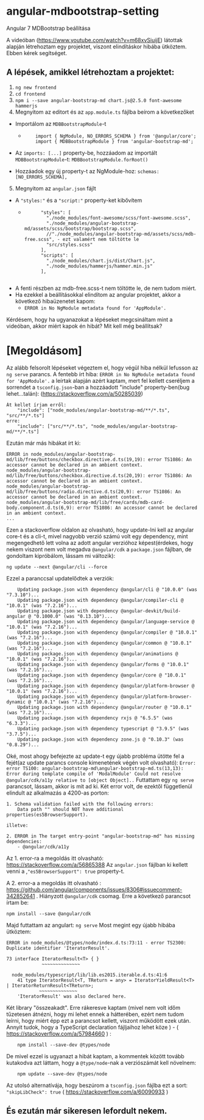 # angular-mdbootstrap-setting
Angular 7 MDBootstrap beállítása

A videóban (https://www.youtube.com/watch?v=m68xvSiuijE) látottak alapján létrehoztam egy projektet, viszont elindításkor hibába ütköztem. Ebben kérek segítséget.

## A lépések, amikkel létrehoztam a projektet:
1. `ng new frontend`
2. `cd frontend`
3. `npm i --save angular-bootstrap-md chart.js@2.5.0 font-awesome hammerjs`
4. Megnyitom az editort és az `app.module.ts` fájlba beírom a következőket
  - Importálom az `MDBBootstrapModule`-t
  
    - ``` 
          import { NgModule, NO_ERRORS_SCHEMA } from '@angular/core';
          import { MDBBootstrapModule } from 'angular-bootstrap-md'; 
      ```
  - Az `imports: [...]` property-be, hozzáadom az importált `MDBBootstrapModule`-t: ``` MDBBootstrapModule.forRoot() ```
  - Hozzáadok egy új property-t az NgModule-hoz: ``` schemas: [NO_ERRORS_SCHEMA], ```
5. Megnyitom az `angular.json` fájlt
  - A `"styles:"` és a `"script:"` property-ket kibővítem
    - ```
            "styles": [
              "./node_modules/font-awesome/scss/font-awesome.scss",
              "./node_modules/angular-bootstrap-md/assets/scss/bootstrap/bootstrap.scss",
              //"./node_modules/angular-bootstrap-md/assets/scss/mdb-free.scss", - ezt valamért nem töltötte le
              "src/styles.scss"
            ],
            "scripts": [
              "./node_modules/chart.js/dist/Chart.js",
              "./node_modules/hammerjs/hammer.min.js"
            ],
    ```
  - A fenti részben az mdb-free.scss-t nem töltötte le, de nem tudom miért.
- Ha ezekkel a beállításokkal elindítom az angular projektet, akkor a következő hibaüzenetet kapom:
    - `ERROR in No NgModule metadata found for 'AppModule'.`

Kérdésem, hogy ha ugyanazokat a lépéseket megcsináltam mint a videóban, akkor miért kapok én hibát? Mit kell még beállítsak?

# [Megoldásom]
Az alább felsorolt lépéseket végeztem el, hogy végül hiba nélkül lefusson az `ng serve` parancs.
A fentebb írt hiba: `ERROR in No NgModule metadata found for 'AppModule'.` a leírtak alapján azért kaptam, mert fel kellett cseréljem a sorrendet a `tsconfig.json`-ban a hozzáadott "include" property-ben(bug lehet...talán): (https://stackoverflow.com/a/50285039)
```
Át kellet írjam erről:
    "include": ["node_modules/angular-bootstrap-md/**/*.ts", "src/**/*.ts"]
erre:
    "include": ["src/**/*.ts", "node_modules/angular-bootstrap-md/**/*.ts"]
```

Ezután már más hibákat írt ki:
```
ERROR in node_modules/angular-bootstrap-md/lib/free/buttons/checkbox.directive.d.ts(19,19): error TS1086: An accessor cannot be declared in an ambient context.
node_modules/angular-bootstrap-md/lib/free/buttons/checkbox.directive.d.ts(20,19): error TS1086: An accessor cannot be declared in an ambient context.
node_modules/angular-bootstrap-md/lib/free/buttons/radio.directive.d.ts(20,9): error TS1086: An accessor cannot be declared in an ambient context.
node_modules/angular-bootstrap-md/lib/free/cards/mdb-card-body.component.d.ts(6,9): error TS1086: An accessor cannot be declared in an ambient context.
...
```

Ezen a stackoverflow oldalon az olvasható, hogy update-lni kell az angular core-t és a cli-t, mivel nagyobb verzió számú volt egy dependency, mint megengedhető lett volna az adott angular verzióhoz képest(érdekes, hogy nekem viszont nem volt megadva `@angular/cdk` a `package.json` fájlban, de gondoltam kipróbálom, lássam mi változik):
```
ng update --next @angular/cli --force
```
Ezzel a paranccsal updatelődtek a verziók:
```
    Updating package.json with dependency @angular/cli @ "10.0.0" (was "7.3.10")...
    Updating package.json with dependency @angular/compiler-cli @ "10.0.1" (was "7.2.16")...
    Updating package.json with dependency @angular-devkit/build-angular @ "0.1000.0" (was "0.13.10")...
    Updating package.json with dependency @angular/language-service @ "10.0.1" (was "7.2.16")...
    Updating package.json with dependency @angular/compiler @ "10.0.1" (was "7.2.16")...
    Updating package.json with dependency @angular/common @ "10.0.1" (was "7.2.16")...
    Updating package.json with dependency @angular/animations @ "10.0.1" (was "7.2.16")...
    Updating package.json with dependency @angular/forms @ "10.0.1" (was "7.2.16")...
    Updating package.json with dependency @angular/core @ "10.0.1" (was "7.2.16")...
    Updating package.json with dependency @angular/platform-browser @ "10.0.1" (was "7.2.16")...
    Updating package.json with dependency @angular/platform-browser-dynamic @ "10.0.1" (was "7.2.16")...
    Updating package.json with dependency @angular/router @ "10.0.1" (was "7.2.16")...
    Updating package.json with dependency rxjs @ "6.5.5" (was "6.3.3")...
    Updating package.json with dependency typescript @ "3.9.5" (was "3.7.5")...
    Updating package.json with dependency zone.js @ "0.10.3" (was "0.8.29")...
```
Oké, most ahogy befejezte az update-t egy újabb probléma ütötte fel a fejét(az update parancs console kimenetének végén volt olvasható):
`Error: error TS100: angular-bootstrap-md\angular-bootstrap-md.ts(13,13): Error during template compile of 'ModalModule'
              Could not resolve @angular/cdk/a11y relative to [object Object]..`
Futtattam egy `ng serve` parancsot, lássam, akkor is mit ad ki. Két error volt, de ezektől függetlenül elindult az alkalmazás a 4200-as porton:

```
1. Schema validation failed with the following errors:
    Data path "" should NOT have additional properties(es5BrowserSupport).
  
illetve:  
  
2. ERROR in The target entry-point "angular-bootstrap-md" has missing dependencies:
    - @angular/cdk/a11y
```

Az 1. error-ra a megoldás itt olvasható: https://stackoverflow.com/a/56865388 Az `angular.json` fájlban ki kellett venni a ,`"es5BrowserSupport": true` property-t.

A 2. error-a a megoldás itt olvasható : https://github.com/angular/components/issues/8306#issuecomment-342852641 . Hiányzott `@angular/cdk` csomag. Erre a következő parancsot írtam be:
```
npm install --save @angular/cdk
```
Majd futtattam az angulart: `ng serve`
Most megint egy újabb hibába ütköztem:
```
ERROR in node_modules/@types/node/index.d.ts:73:11 - error TS2300: Duplicate identifier 'IteratorResult'.

73 interface IteratorResult<T> { }
             ~~~~~~~~~~~~~~

  node_modules/typescript/lib/lib.es2015.iterable.d.ts:41:6
    41 type IteratorResult<T, TReturn = any> = IteratorYieldResult<T> | IteratorReturnResult<TReturn>;
            ~~~~~~~~~~~~~~
    'IteratorResult' was also declared here.
```
Két library "összeakadt". Erre rákeresve kaptam (mivel nem volt időm tűzetesen átnézni, hogy mi lehet ennek a hátterében, ezért nem tudom leírni, hogy miért épp ezt a parancsot kellett, viszont működött ezek után. Annyit tudok, hogy a TypeScript declaration fájljaihoz lehet köze ) - ( https://stackoverflow.com/a/57984660 ) :
```
    npm install --save-dev @types/node
```
De mivel ezzel is ugyanazt a hibát kaptam, a kommentek között tovább kutakodva azt láttam, hogy a `@type/node`-nak a verziószámát kell növelnem:
```
    npm update --save-dev @types/node
```
Az utolsó alternatívája, hogy beszúrom a `tsconfig.json` fájlba ezt a sort: `"skipLibCheck": true` ( https://stackoverflow.com/a/60090933 )

## És ezután már sikeresen lefordult nekem. 
